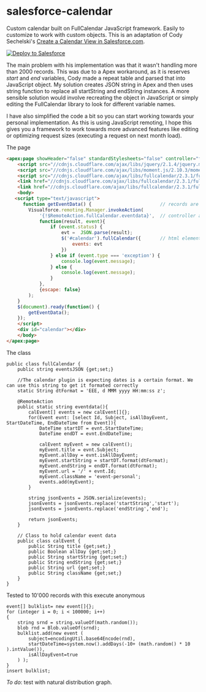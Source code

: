 # salesforce-calendar
Custom calendar built on FullCalendar JavaScript framework. Easily to customize to work with custom objects.
This is an adaptation of Cody Sechelski's [Create a Calendar View in Salesforce.com](http://www.codebycody.com/2013/06/create-calendar-view-in-salesforcecom.html).

[![Deploy to Salesforce](https://raw.githubusercontent.com/afawcett/githubsfdeploy/master/src/main/webapp/resources/img/deploy.png)](https://githubsfdeploy.herokuapp.com?owner=sjurgis&repo=salesforce-calendar)

The main problem with his implementation was that it wasn't handling more than 2000 records. This was due to a Apex workaround, as it is reserves *start* and *end* variables, Cody made a repeat table and parsed that into JavaScript object. My solution creates JSON string in Apex and then uses string function to replace all startString and endString instances.
A more sensible solution would involve recreating the object in JavaScript or simply editing the FullCalendar library to look for different variable names.

I have also simplified the code a bit so you can start working towards your personal implementation. As this is using JavaScript remoting, I hope this gives you a framework to work towards more advanced features like editing or optimizing request sizes (executing a request on next month load).

The page
```html
<apex:page showHeader="false" standardStylesheets="false" controller="fullCalendar" >
    <script src="//cdnjs.cloudflare.com/ajax/libs/jquery/2.1.4/jquery.min.js"/>
    <script src="//cdnjs.cloudflare.com/ajax/libs/moment.js/2.10.3/moment.min.js"/>
    <script src="//cdnjs.cloudflare.com/ajax/libs/fullcalendar/2.3.1/fullcalendar.min.js"/>
    <link href="//cdnjs.cloudflare.com/ajax/libs/fullcalendar/2.3.1/fullcalendar.min.css" rel="stylesheet" />
    <link href="//cdnjs.cloudflare.com/ajax/libs/fullcalendar/2.3.1/fullcalendar.print.css" rel="stylesheet" media="print"  />
    <body>             
   <script type="text/javascript"> 
      function getEventData() {                         // records are retrieved from soql database
        Visualforce.remoting.Manager.invokeAction(
            '{!$RemoteAction.fullCalendar.eventdata}',  // controller and method names
            function(result, event){
                if (event.status) {
                    evt =  JSON.parse(result);
                    $('#calendar').fullCalendar({       // html element and library name
                        events: evt                     
                    }) 
                } else if (event.type === 'exception') { 
                    console.log(event.message);
                } else {
                    console.log(event.message);
                }
            }, 
            {escape: false}
        );
    }
    $(document).ready(function() {
        getEventData();
    });
    </script>
    <div id="calendar"></div>
    </body>
</apex:page>
```

The class
```apex
public class fullCalendar {
    public string eventsJSON {get;set;}
    
    //The calendar plugin is expecting dates is a certain format. We can use this string to get it formated correctly
    static String dtFormat = 'EEE, d MMM yyyy HH:mm:ss z';

    @RemoteAction
    public static string eventdata(){
        calEvent[] events = new calEvent[]{};
        for(Event evnt: [select Id, Subject, isAllDayEvent, StartDateTime, EndDateTime from Event]){
            DateTime startDT = evnt.StartDateTime;
            DateTime endDT = evnt.EndDateTime;
            
            calEvent myEvent = new calEvent();
            myEvent.title = evnt.Subject;
            myEvent.allDay = evnt.isAllDayEvent;
            myEvent.startString = startDT.format(dtFormat);
            myEvent.endString = endDT.format(dtFormat);
            myEvent.url = '/' + evnt.Id;
            myEvent.className = 'event-personal';
            events.add(myEvent);
        }
        
        string jsonEvents = JSON.serialize(events);
        jsonEvents = jsonEvents.replace('startString','start');
        jsonEvents = jsonEvents.replace('endString','end');
        
        return jsonEvents;
    }

    // Class to hold calendar event data
    public class calEvent {
        public String title {get;set;}
        public Boolean allDay {get;set;}
        public String startString {get;set;}
        public String endString {get;set;}
        public String url {get;set;}
        public String className {get;set;}
    }
}
```
Tested to 10'000 records with this execute anonymous
```apex
event[] bulklist= new event[]{};
for (integer i = 0; i < 100000; i++)
{
    string srnd = string.valueOf(math.random());
    blob rnd = Blob.valueOf(srnd);
    bulklist.add(new event (
        subject=encodingUtil.base64Encode(rnd),
        startDateTime=system.now().addDays(-10+ (math.random() * 10 ).intValue()),
        isAllDayEvent=true     
    ) );
}
insert bulklist;
```

*To do*: test with natural distribution graph.
